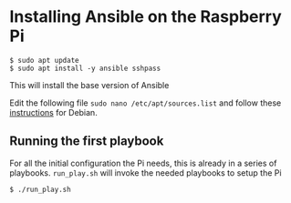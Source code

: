 # Installing Ansible on the Raspberry Pi
```
$ sudo apt update
$ sudo apt install -y ansible sshpass
```

This will install the base version of Ansible

Edit the following file `sudo nano /etc/apt/sources.list` and follow these [instructions](https://docs.ansible.com/ansible/latest/installation_guide/intro_installation.html#installing-ansible-on-debian) for Debian.

## Running the first playbook
For all the initial configuration the Pi needs, this is already in a series of playbooks.  `run_play.sh` will invoke the needed playbooks to setup the Pi

```
$ ./run_play.sh
```
